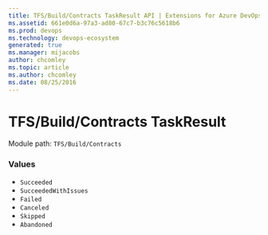 ```yaml
---
title: TFS/Build/Contracts TaskResult API | Extensions for Azure DevOps Services
ms.assetid: 661e0d6a-97a3-ad80-67c7-b3c76c5618b6
ms.prod: devops
ms.technology: devops-ecosystem
generated: true
ms.manager: mijacobs
author: chcomley
ms.topic: article
ms.author: chcomley
ms.date: 08/25/2016
---
```


# TFS/Build/Contracts TaskResult

Module path: `TFS/Build/Contracts`

### Values

* `Succeeded` 
* `SucceededWithIssues` 
* `Failed` 
* `Canceled` 
* `Skipped` 
* `Abandoned` 
